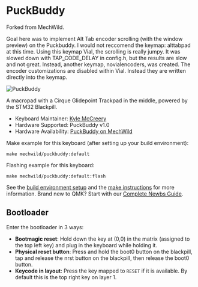 # PuckBuddy

Forked from MechWild. 

Goal here was to implement Alt Tab encoder scrolling (with the window preview) on the Puckbuddy. I would not reccomend the keymap: alttabpad at this time. Using this keymap Vial, the scrolling is really jumpy. It was slowed down with TAP_CODE_DELAY in config.h, but the results are slow and not great. Instead, another keymap, novialencoders, was created. The encoder customizations are disabled within Vial. Instead they are written directly into the keymap.


![PuckBuddy](https://i.imgur.com/iSVAHJzh.png)

A macropad with a Cirque Glidepoint Trackpad in the middle, powered by the STM32 Blackpill.

* Keyboard Maintainer: [Kyle McCreery](https://github.com/kylemccreery)
* Hardware Supported: PuckBuddy v1.0
* Hardware Availability: [PuckBuddy on MechWild](https://mechwild.com/product/puckbuddy/)

Make example for this keyboard (after setting up your build environment):

    make mechwild/puckbuddy:default

Flashing example for this keyboard:

    make mechwild/puckbuddy:default:flash

See the [build environment setup](https://docs.qmk.fm/#/getting_started_build_tools) and the [make instructions](https://docs.qmk.fm/#/getting_started_make_guide) for more information. Brand new to QMK? Start with our [Complete Newbs Guide](https://docs.qmk.fm/#/newbs).

## Bootloader

Enter the bootloader in 3 ways:

* **Bootmagic reset**: Hold down the key at (0,0) in the matrix (assigned to the top left key) and plug in the keyboard while holding it.
* **Physical reset button**: Press and hold the boot0 button on the blackpill, tap  and release the nrst button on the blackpill, then release the boot0 button.
* **Keycode in layout**: Press the key mapped to `RESET` if it is available. By default this is the top right key on layer 1.
